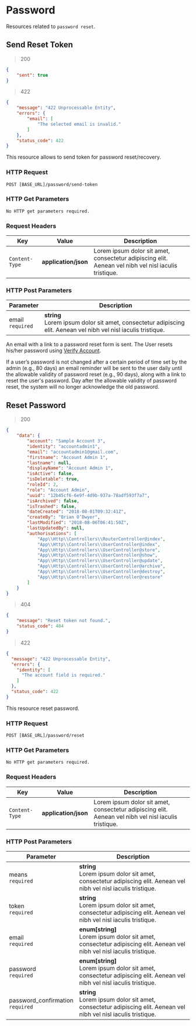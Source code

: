 # Password

<aside class="success">
Resources related to <code>password reset</code>.
</aside>




## Send Reset Token

> 200

```json
{
    "sent": true
}
```

> 422

```json
{
    "message": "422 Unprocessable Entity",
    "errors": {
        "email": [
            "The selected email is invalid."
        ]
    },
    "status_code": 422
}
```

This resource allows to send token for password reset/recovery.




### HTTP Request

`POST [BASE_URL]/password/send-token`

### HTTP Get Parameters

`No HTTP get parameters required.`

### Request Headers
Key | Value | Description
--------- | ------- | -----------
`Content-Type` | **application/json** | Lorem ipsum dolor sit amet, consectetur adipiscing elit. Aenean vel nibh vel nisl iaculis tristique.


### HTTP Post Parameters
Parameter | Description
--------- | -----------
email <br /> `required`| **string** <br /> Lorem ipsum dolor sit amet, consectetur adipiscing elit. Aenean vel nibh vel nisl iaculis tristique.
                

An email with a link to a password reset form is sent. The User resets his/her password using [Verify Account](#verify-account).

<aside class="warning">
If a user’s password is not changed after a certain period of time set by the admin (e.g., 80 days) an email reminder will be sent to the user daily until the allowable validity of password reset (e.g., 90 days), along with a link to reset the user's password. Day after the allowable validity of password reset, the system will no longer acknowledge the old password.
</aside>







## Reset Password

> 200

```json
{
    "data": {
        "account": "Sample Account 3",
        "identity": "accountadmin1",
        "email": "accountadmin1@gmail.com",
        "firstname": "Account Admin 1",
        "lastname": null,
        "displayName": "Account Admin 1",
        "isActive": false,
        "isDeletable": true,
        "roleId": 2,
        "role": "Account Admin",
        "uuid": "12b45cf6-6e9f-4d9b-937a-78adf593f7a7",
        "isArchived": false,
        "isTrashed": false,
        "dateCreated": "2018-08-01T09:32:41Z",
        "createBy": "Brian O’Dwyer",
        "lastModified": "2018-08-06T06:41:50Z",
        "lastUpdatedBy": null,
        "authorisations": [
            "App\\Http\\Controllers\\RouterController@index",
            "App\\Http\\Controllers\\UserController@index",
            "App\\Http\\Controllers\\UserController@store",
            "App\\Http\\Controllers\\UserController@show",
            "App\\Http\\Controllers\\UserController@update",
            "App\\Http\\Controllers\\UserController@archive",
            "App\\Http\\Controllers\\UserController@destroy",
            "App\\Http\\Controllers\\UserController@restore"
        ]
    }
}
```

> 404

```json
{
    "message": "Reset token not found.",
    "status_code": 404
}
```

> 422

```json
{
  "message": "422 Unprocessable Entity",
  "errors": {
    "identity": [
      "The account field is required."
    ]
  },
  "status_code": 422
}
```

This resource reset password.

### HTTP Request

`POST [BASE_URL]/password/reset`

### HTTP Get Parameters

`No HTTP get parameters required.`

### Request Headers
Key | Value | Description
--------- | ------- | -----------
`Content-Type` | **application/json** | Lorem ipsum dolor sit amet, consectetur adipiscing elit. Aenean vel nibh vel nisl iaculis tristique.


### HTTP Post Parameters
Parameter | Description
--------- | -----------
means <br /> `required`| **string** <br /> Lorem ipsum dolor sit amet, consectetur adipiscing elit. Aenean vel nibh vel nisl iaculis tristique.
token <br /> `required`| **string** <br /> Lorem ipsum dolor sit amet, consectetur adipiscing elit. Aenean vel nibh vel nisl iaculis tristique.
email <br /> `required`| **enum[string]** <br /> Lorem ipsum dolor sit amet, consectetur adipiscing elit. Aenean vel nibh vel nisl iaculis tristique.
password <br /> `required`| **enum[string]** <br /> Lorem ipsum dolor sit amet, consectetur adipiscing elit. Aenean vel nibh vel nisl iaculis tristique.
password_confirmation <br /> `required`| **string** <br /> Lorem ipsum dolor sit amet, consectetur adipiscing elit. Aenean vel nibh vel nisl iaculis tristique.